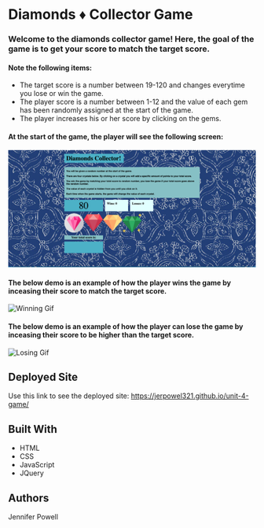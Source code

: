 # Diamonds :diamonds: Collector Game

### Welcome to the diamonds collector game! Here, the goal of the game is to get your score to match the target score. 

#### Note the following items:
- The target score is a number between 19-120 and changes everytime you lose or win the game. 
- The player score is a number between 1-12 and the value of each gem has been randomly assigned at the start of the game. 
- The player increases his or her score by clicking on the gems. 

#### At the start of the game, the player will see the following screen: 
![Game Start](assets/images/Start.png)

#### The below demo is an example of how the player wins the game by inceasing their score to match the target score. 
![Winning Gif](https://media.giphy.com/media/24nHPa9iVMhbhspZTa/giphy.gif)



#### The below demo is an example of how the player can lose the game by inceasing their score to be higher than the target score. 

![Losing Gif](https://media.giphy.com/media/1gSTuoCfmSF0SJkEm7/giphy.gif)


## Deployed Site
Use this link to see the deployed site:  https://jerpowel321.github.io/unit-4-game/

## Built With
- HTML
- CSS
- JavaScript
- JQuery

## Authors
Jennifer Powell 